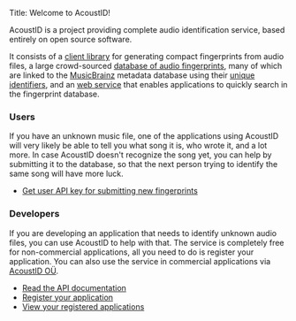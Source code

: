 Title: Welcome to AcoustID!

AcoustID is a project providing complete audio identification
service, based entirely on open source software.

It consists of a [client library](/chromaprint) for generating
compact fingerprints from audio files, a large crowd-sourced
[database of audio fingerprints](/database), many of which are linked
to the [MusicBrainz](https://musicbrainz.org) metadata
database using their [unique identifiers](https://musicbrainz.org/doc/MusicBrainz_Identifier), and an [web service](/webservice)
that enables applications to quickly search in the fingerprint database.

<div class="row">

<div class="col-sm-6">
<h3>Users</h3>

<p>
    If you have an unknown music file, one of the applications using
    AcoustID will very likely be able to tell you what song it is,
    who wrote it, and a lot more. In case AcoustID doesn't recognize
    the song yet, you can help by submitting it to the database, so
    that the next person trying to identify the same song will
    have more luck.
</p>

<ul class="list-nopadding">
    <li><a href="/api-key">Get user API key for submitting new fingerprints</a></li>
</ul>


</div>

<div class="col-sm-6">
<h3>Developers</h3>

<p>
    If you are developing an application that needs to identify
    unknown audio files, you can use AcoustID to help with that.
    The service is completely free for non-commercial applications,
    all you need to do is register your application.
    You can also use the service in commercial applications via
    <a href="https://acoustid.biz">AcoustID OÜ</a>.
</p>

<ul class="list-nopadding">
    <li><a href="/webservice">Read the API documentation</a></li>
    <li><a href="/new-application">Register your application</a></li>
    <li><a href="/my-applications">View your registered applications</a></li>
</ul>

</div>

</div>

